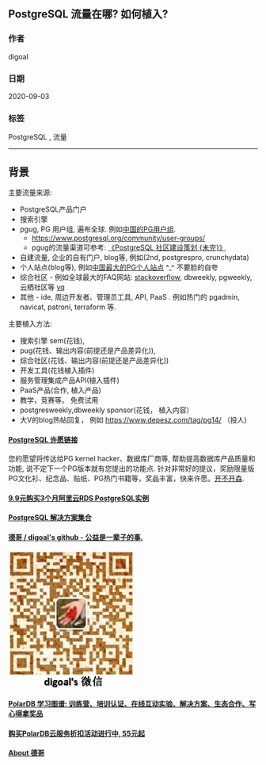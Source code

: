 ## PostgreSQL 流量在哪? 如何植入?     
    
### 作者    
digoal    
    
### 日期    
2020-09-03    
    
### 标签    
PostgreSQL , 流量     
    
----    
    
## 背景    
主要流量来源:    
    
- PostgreSQL产品门户    
- 搜索引擎    
- pgug, PG 用户组, 遍布全球. 例如[中国的PG用户组](http://postgres.cn/index.php/v2/home).     
    - https://www.postgresql.org/community/user-groups/    
    - pgug的流量渠道可参考: [《PostgreSQL 社区建设策划 {未完}》](../202008/20200828_01.md)      
- 自建流量, 企业的自有门户, blog等, 例如(2nd, postgrespro, crunchydata)     
- 个人站点(blog等), 例如[中国最大的PG个人站点](https://github.com/digoal/blog/blob/master/README.md)  ^_^ 不要脸的自夸     
- 综合社区 - 例如全球最大的FAQ网站: [stackoverflow](https://stackoverflow.com/questions/tagged/postgresql?tab=Newest), dbweekly, pgweekly, 云栖社区等 [yq](https://developer.aliyun.com/)     
- 其他 - ide, 周边开发者、管理员工具, API, PaaS . 例如热门的 pgadmin, navicat, patroni, terraform 等.     
    
    
主要植入方法:     
- 搜索引擎 sem(花钱),     
- pug(花钱、输出内容(前提还是产品差异化)),     
- 综合社区(花钱、输出内容(前提还是产品差异化))     
- 开发工具(花钱植入插件)    
- 服务管理集成产品API(植入插件)    
- PaaS产品(合作, 植入产品)    
- 教学，竞赛等。 免费试用
- postgresweekly,dbweekly sponsor(花钱， 植入内容）
- 大V的blog热帖回复， 例如 https://www.depesz.com/tag/pg14/ （投人)  
    
    
  
#### [PostgreSQL 许愿链接](https://github.com/digoal/blog/issues/76 "269ac3d1c492e938c0191101c7238216")
您的愿望将传达给PG kernel hacker、数据库厂商等, 帮助提高数据库产品质量和功能, 说不定下一个PG版本就有您提出的功能点. 针对非常好的提议，奖励限量版PG文化衫、纪念品、贴纸、PG热门书籍等，奖品丰富，快来许愿。[开不开森](https://github.com/digoal/blog/issues/76 "269ac3d1c492e938c0191101c7238216").  
  
  
#### [9.9元购买3个月阿里云RDS PostgreSQL实例](https://www.aliyun.com/database/postgresqlactivity "57258f76c37864c6e6d23383d05714ea")
  
  
#### [PostgreSQL 解决方案集合](https://yq.aliyun.com/topic/118 "40cff096e9ed7122c512b35d8561d9c8")
  
  
#### [德哥 / digoal's github - 公益是一辈子的事.](https://github.com/digoal/blog/blob/master/README.md "22709685feb7cab07d30f30387f0a9ae")
  
  
![digoal's wechat](../pic/digoal_weixin.jpg "f7ad92eeba24523fd47a6e1a0e691b59")
  
  
#### [PolarDB 学习图谱: 训练营、培训认证、在线互动实验、解决方案、生态合作、写心得拿奖品](https://www.aliyun.com/database/openpolardb/activity "8642f60e04ed0c814bf9cb9677976bd4")
  
  
#### [购买PolarDB云服务折扣活动进行中, 55元起](https://www.aliyun.com/activity/new/polardb-yunparter?userCode=bsb3t4al "e0495c413bedacabb75ff1e880be465a")
  
  
#### [About 德哥](https://github.com/digoal/blog/blob/master/me/readme.md "a37735981e7704886ffd590565582dd0")
  
